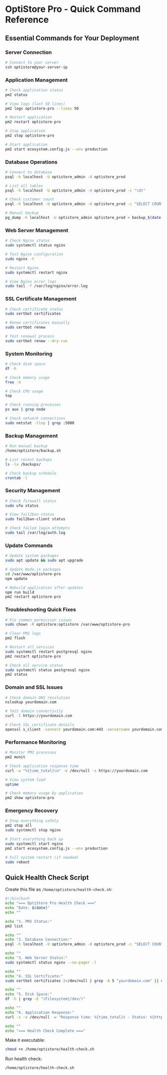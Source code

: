 # OptiStore Pro - Quick Command Reference

## Essential Commands for Your Deployment

### Server Connection
```bash
# Connect to your server
ssh optistore@your-server-ip
```

### Application Management
```bash
# Check application status
pm2 status

# View logs (last 50 lines)
pm2 logs optistore-pro --lines 50

# Restart application
pm2 restart optistore-pro

# Stop application
pm2 stop optistore-pro

# Start application
pm2 start ecosystem.config.js --env production
```

### Database Operations
```bash
# Connect to database
psql -h localhost -U optistore_admin -d optistore_prod

# List all tables
psql -h localhost -U optistore_admin -d optistore_prod -c "\dt"

# Check customer count
psql -h localhost -U optistore_admin -d optistore_prod -c "SELECT COUNT(*) FROM customers;"

# Manual backup
pg_dump -h localhost -U optistore_admin optistore_prod > backup_$(date +%Y%m%d).sql
```

### Web Server Management
```bash
# Check Nginx status
sudo systemctl status nginx

# Test Nginx configuration
sudo nginx -t

# Restart Nginx
sudo systemctl restart nginx

# View Nginx error logs
sudo tail -f /var/log/nginx/error.log
```

### SSL Certificate Management
```bash
# Check certificate status
sudo certbot certificates

# Renew certificates manually
sudo certbot renew

# Test renewal process
sudo certbot renew --dry-run
```

### System Monitoring
```bash
# Check disk space
df -h

# Check memory usage
free -h

# Check CPU usage
top

# Check running processes
ps aux | grep node

# Check network connections
sudo netstat -tlnp | grep :5000
```

### Backup Management
```bash
# Run manual backup
/home/optistore/backup.sh

# List recent backups
ls -la /backups/

# Check backup schedule
crontab -l
```

### Security Management
```bash
# Check firewall status
sudo ufw status

# View fail2ban status
sudo fail2ban-client status

# Check failed login attempts
sudo tail /var/log/auth.log
```

### Update Commands
```bash
# Update system packages
sudo apt update && sudo apt upgrade

# Update Node.js packages
cd /var/www/optistore-pro
npm update

# Rebuild application after updates
npm run build
pm2 restart optistore-pro
```

### Troubleshooting Quick Fixes
```bash
# Fix common permission issues
sudo chown -R optistore:optistore /var/www/optistore-pro

# Clear PM2 logs
pm2 flush

# Restart all services
sudo systemctl restart postgresql nginx
pm2 restart optistore-pro

# Check all service status
sudo systemctl status postgresql nginx
pm2 status
```

### Domain and SSL Issues
```bash
# Check domain DNS resolution
nslookup yourdomain.com

# Test domain connectivity
curl -I https://yourdomain.com

# Check SSL certificate details
openssl s_client -connect yourdomain.com:443 -servername yourdomain.com
```

### Performance Monitoring
```bash
# Monitor PM2 processes
pm2 monit

# Check application response time
curl -w "%{time_total}\n" -o /dev/null -s https://yourdomain.com

# View system load
uptime

# Check memory usage by application
pm2 show optistore-pro
```

### Emergency Recovery
```bash
# Stop everything safely
pm2 stop all
sudo systemctl stop nginx

# Start everything back up
sudo systemctl start nginx
pm2 start ecosystem.config.js --env production

# Full system restart (if needed)
sudo reboot
```

## Quick Health Check Script
Create this file as `/home/optistore/health-check.sh`:

```bash
#!/bin/bash
echo "=== OptiStore Pro Health Check ==="
echo "Date: $(date)"
echo ""

echo "1. PM2 Status:"
pm2 list

echo ""
echo "2. Database Connection:"
psql -h localhost -U optistore_admin -d optistore_prod -c "SELECT COUNT(*) as total_customers FROM customers;" 2>/dev/null || echo "Database connection failed"

echo ""
echo "3. Web Server Status:"
sudo systemctl status nginx --no-pager -l

echo ""
echo "4. SSL Certificate:"
sudo certbot certificates 2>/dev/null | grep -A 5 "yourdomain.com" || echo "No SSL certificate found"

echo ""
echo "5. Disk Space:"
df -h | grep -E "(Filesystem|/dev/)"

echo ""
echo "6. Application Response:"
curl -s -o /dev/null -w "Response time: %{time_total}s - Status: %{http_code}\n" https://yourdomain.com || echo "Application not responding"

echo ""
echo "=== Health Check Complete ==="
```

Make it executable:
```bash
chmod +x /home/optistore/health-check.sh
```

Run health check:
```bash
/home/optistore/health-check.sh
```
